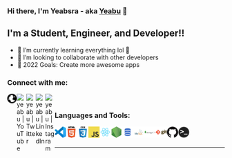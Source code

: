 ### Hi there, I'm Yeabsra - aka [Yeabu][website] 👋 

## I'm a Student, Engineer, and Developer!!

- 🌱 I’m currently learning everything lol 🤣
- 👯 I’m looking to collaborate with other developers
- 🥅 2022 Goals: Create more awesome apps

### Connect with me:

[<img align="left" alt="yeabu.vercel.app" width="22px" src="https://raw.githubusercontent.com/iconic/open-iconic/master/svg/globe.svg" />][website]
[<img align="left" alt="yeabu | YouTube" width="22px" src="https://cdn.jsdelivr.net/npm/simple-icons@v3/icons/youtube.svg" />][youtube]
[<img align="left" alt="yeabu | Twitter" width="22px" src="https://cdn.jsdelivr.net/npm/simple-icons@v3/icons/twitter.svg" />][twitter]
[<img align="left" alt="yeabu | LinkedIn" width="22px" src="https://cdn.jsdelivr.net/npm/simple-icons@v3/icons/linkedin.svg" />][linkedin]
[<img align="left" alt="yeabu | Instagram" width="22px" src="https://cdn.jsdelivr.net/npm/simple-icons@v3/icons/instagram.svg" />][instagram]

<br />

### Languages and Tools:

[<img align="left" alt="Visual Studio Code" width="26px" src="https://raw.githubusercontent.com/github/explore/80688e429a7d4ef2fca1e82350fe8e3517d3494d/topics/visual-studio-code/visual-studio-code.png" />][website]
[<img align="left" alt="HTML5" width="26px" src="https://raw.githubusercontent.com/github/explore/80688e429a7d4ef2fca1e82350fe8e3517d3494d/topics/html/html.png" />][website]
[<img align="left" alt="CSS3" width="26px" src="https://raw.githubusercontent.com/github/explore/80688e429a7d4ef2fca1e82350fe8e3517d3494d/topics/css/css.png" />][website]
[<img align="left" alt="JavaScript" width="26px" src="https://raw.githubusercontent.com/github/explore/80688e429a7d4ef2fca1e82350fe8e3517d3494d/topics/javascript/javascript.png" />][website]
[<img align="left" alt="React" width="26px" src="https://raw.githubusercontent.com/github/explore/80688e429a7d4ef2fca1e82350fe8e3517d3494d/topics/react/react.png" />][website]
[<img align="left" alt="Node.js" width="26px" src="https://raw.githubusercontent.com/github/explore/80688e429a7d4ef2fca1e82350fe8e3517d3494d/topics/nodejs/nodejs.png" />][website]
[<img align="left" alt="SQL" width="26px" src="https://raw.githubusercontent.com/github/explore/80688e429a7d4ef2fca1e82350fe8e3517d3494d/topics/sql/sql.png" />][website]
[<img align="left" alt="MySQL" width="26px" src="https://raw.githubusercontent.com/github/explore/80688e429a7d4ef2fca1e82350fe8e3517d3494d/topics/mysql/mysql.png" />][website]
[<img align="left" alt="MongoDB" width="26px" src="https://raw.githubusercontent.com/github/explore/80688e429a7d4ef2fca1e82350fe8e3517d3494d/topics/mongodb/mongodb.png" />][website]
[<img align="left" alt="Git" width="26px" src="https://raw.githubusercontent.com/github/explore/80688e429a7d4ef2fca1e82350fe8e3517d3494d/topics/git/git.png" />][website]
[<img align="left" alt="GitHub" width="26px" src="https://raw.githubusercontent.com/github/explore/78df643247d429f6cc873026c0622819ad797942/topics/github/github.png" />][website]
[<img align="left" alt="Terminal" width="26px" src="https://raw.githubusercontent.com/github/explore/80688e429a7d4ef2fca1e82350fe8e3517d3494d/topics/terminal/terminal.png" />][website]

<br />
<br />

---

[website]: https://yeabu.vercel.app
[twitter]: https://twitter.com/hailuyeabsra
[youtube]: https://www.youtube.com/channel/UCIwRLEtouGa3bjfYCiAaGLQ
[instagram]: https://instagram.com/yeabu369
[linkedin]: https://www.linkedin.com/in/yeabsra-hailu-7b5a19165/